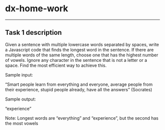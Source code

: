 # dx-home-work

___

## Task 1 description

Given a sentence with multiple lowercase words separated by spaces, write a Javascript code that finds the longest word
in the sentence.
If there are multiple words of the same length, choose one that has the highest number of vowels.
Ignore any character in the sentence that is not a letter or a space. Find the most efficient way to achieve this.

Sample input:

“Smart people learn from everything and everyone, average people from their experience, stupid people already, have all
the answers” (Socrates)

Sample output:

“experience”

Note: Longest words are “everything” and “experience”, but the second has the most vowels


